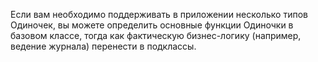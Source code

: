 Если вам необходимо поддерживать в приложении несколько типов Одиночек, вы
можете определить основные функции Одиночки в базовом классе, тогда как
фактическую бизнес-логику (например, ведение журнала) перенести в подклассы.